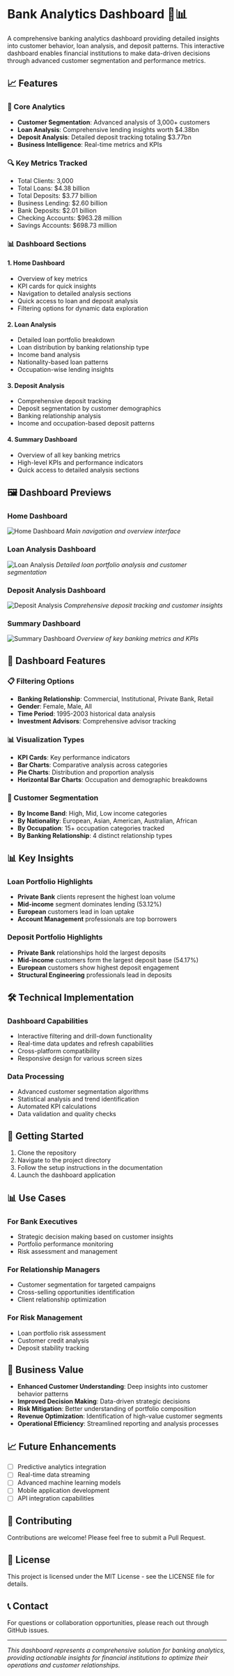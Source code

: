 # Bank Analytics Dashboard 🏦📊

A comprehensive banking analytics dashboard providing detailed insights into customer behavior, loan analysis, and deposit patterns. This interactive dashboard enables financial institutions to make data-driven decisions through advanced customer segmentation and performance metrics.

## 📈 Features

### 🎯 Core Analytics
- **Customer Segmentation**: Advanced analysis of 3,000+ customers
- **Loan Analysis**: Comprehensive lending insights worth $4.38bn
- **Deposit Analysis**: Detailed deposit tracking totaling $3.77bn
- **Business Intelligence**: Real-time metrics and KPIs

### 🔍 Key Metrics Tracked
- Total Clients: 3,000
- Total Loans: $4.38 billion
- Total Deposits: $3.77 billion
- Business Lending: $2.60 billion
- Bank Deposits: $2.01 billion
- Checking Accounts: $963.28 million
- Savings Accounts: $698.73 million

### 📊 Dashboard Sections

#### 1. Home Dashboard
- Overview of key metrics
- KPI cards for quick insights
- Navigation to detailed analysis sections
- Quick access to loan and deposit analysis
- Filtering options for dynamic data exploration 

#### 2. Loan Analysis
- Detailed loan portfolio breakdown
- Loan distribution by banking relationship type
- Income band analysis
- Nationality-based loan patterns
- Occupation-wise lending insights

#### 3. Deposit Analysis
- Comprehensive deposit tracking
- Deposit segmentation by customer demographics
- Banking relationship analysis
- Income and occupation-based deposit patterns

#### 4. Summary Dashboard
- Overview of all key banking metrics
- High-level KPIs and performance indicators
- Quick access to detailed analysis sections

## 🖼️ Dashboard Previews

### Home Dashboard
![Home Dashboard](Snapshots/home_dashboard.png)
*Main navigation and overview interface*

### Loan Analysis Dashboard
![Loan Analysis](Snapshots/loan_analysis.png)
*Detailed loan portfolio analysis and customer segmentation*

### Deposit Analysis Dashboard
![Deposit Analysis](Snapshots/deposit_analysis.png)
*Comprehensive deposit tracking and customer insights*

### Summary Dashboard
![Summary Dashboard](Snapshots/summary_dashboard.png)
*Overview of key banking metrics and KPIs*

## 🎨 Dashboard Features

### 📋 Filtering Options
- **Banking Relationship**: Commercial, Institutional, Private Bank, Retail
- **Gender**: Female, Male, All
- **Time Period**: 1995-2003 historical data analysis
- **Investment Advisors**: Comprehensive advisor tracking

### 📊 Visualization Types
- **KPI Cards**: Key performance indicators
- **Bar Charts**: Comparative analysis across categories
- **Pie Charts**: Distribution and proportion analysis
- **Horizontal Bar Charts**: Occupation and demographic breakdowns

### 🎯 Customer Segmentation
- **By Income Band**: High, Mid, Low income categories
- **By Nationality**: European, Asian, American, Australian, African
- **By Occupation**: 15+ occupation categories tracked
- **By Banking Relationship**: 4 distinct relationship types

## 📊 Key Insights

### Loan Portfolio Highlights
- **Private Bank** clients represent the highest loan volume
- **Mid-income** segment dominates lending (53.12%)
- **European** customers lead in loan uptake
- **Account Management** professionals are top borrowers

### Deposit Portfolio Highlights
- **Private Bank** relationships hold the largest deposits
- **Mid-income** customers form the largest deposit base (54.17%)
- **European** customers show highest deposit engagement
- **Structural Engineering** professionals lead in deposits

## 🛠️ Technical Implementation

### Dashboard Capabilities
- Interactive filtering and drill-down functionality
- Real-time data updates and refresh capabilities
- Cross-platform compatibility
- Responsive design for various screen sizes

### Data Processing
- Advanced customer segmentation algorithms
- Statistical analysis and trend identification
- Automated KPI calculations
- Data validation and quality checks

## 🚀 Getting Started

1. Clone the repository
2. Navigate to the project directory
3. Follow the setup instructions in the documentation
4. Launch the dashboard application

## 📊 Use Cases

### For Bank Executives
- Strategic decision making based on customer insights
- Portfolio performance monitoring
- Risk assessment and management

### For Relationship Managers
- Customer segmentation for targeted campaigns
- Cross-selling opportunities identification
- Client relationship optimization

### For Risk Management
- Loan portfolio risk assessment
- Customer credit analysis
- Deposit stability tracking

## 🎯 Business Value

- **Enhanced Customer Understanding**: Deep insights into customer behavior patterns
- **Improved Decision Making**: Data-driven strategic decisions
- **Risk Mitigation**: Better understanding of portfolio composition
- **Revenue Optimization**: Identification of high-value customer segments
- **Operational Efficiency**: Streamlined reporting and analysis processes

## 📈 Future Enhancements

- [ ] Predictive analytics integration
- [ ] Real-time data streaming
- [ ] Advanced machine learning models
- [ ] Mobile application development
- [ ] API integration capabilities

## 🤝 Contributing

Contributions are welcome! Please feel free to submit a Pull Request.

## 📄 License

This project is licensed under the MIT License - see the LICENSE file for details.

## 📞 Contact

For questions or collaboration opportunities, please reach out through GitHub issues.

---

*This dashboard represents a comprehensive solution for banking analytics, providing actionable insights for financial institutions to optimize their operations and customer relationships.*